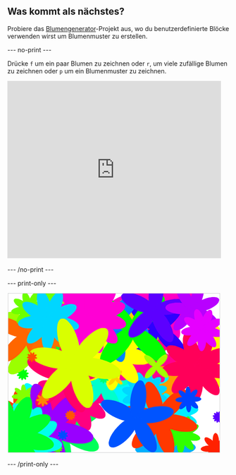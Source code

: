 ## Was kommt als nächstes?

Probiere das [Blumengenerator](https://projects.raspberrypi.org/en/projects/flower-generator?utm_source=pathway&utm_medium=whatnext&utm_campaign=projects)-Projekt aus, wo du benutzerdefinierte Blöcke verwenden wirst um Blumenmuster zu erstellen.

\--- no-print \---

Drücke `f` um ein paar Blumen zu zeichnen oder `r`, um viele zufällige Blumen zu zeichnen oder `p` um ein Blumenmuster zu zeichnen.

<div class="scratch-preview">
  <iframe allowtransparency="true" width="485" height="402" src="https://scratch.mit.edu/projects/embed/253355932/?autostart=false" frameborder="0" scrolling="no"></iframe>
</div>

\--- /no-print \---

\--- print-only \---

![random flowers](images/flower-random.png)

\--- /print-only \---